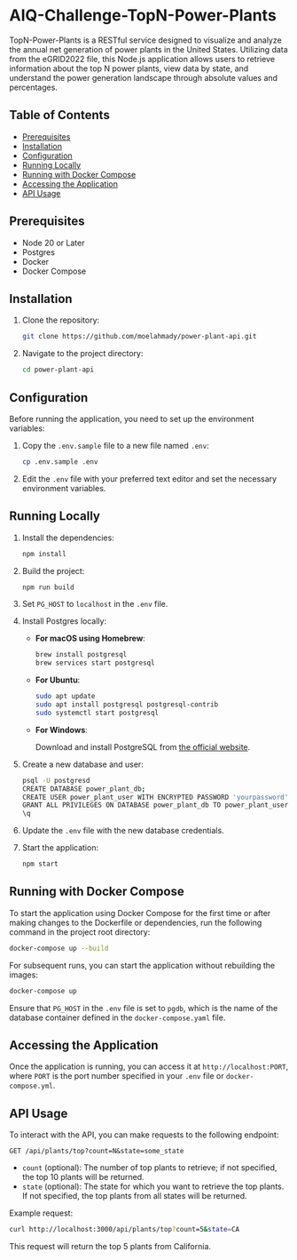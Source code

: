 # AIQ-Challenge-TopN-Power-Plants

TopN-Power-Plants is a RESTful service designed to visualize and analyze the annual net generation of power plants in the United States. Utilizing data from the eGRID2022 file, this Node.js application allows users to retrieve information about the top N power plants, view data by state, and understand the power generation landscape through absolute values and percentages.

## Table of Contents

- [Prerequisites](#prerequisites)
- [Installation](#installation)
- [Configuration](#configuration)
- [Running Locally](#running-locally)
- [Running with Docker Compose](#running-with-docker-compose)
- [Accessing the Application](#accessing-the-application)
- [API Usage](#api-usage)

## Prerequisites

- Node 20 or Later
- Postgres
- Docker
- Docker Compose

## Installation

1. Clone the repository:

    ```bash
    git clone https://github.com/moelahmady/power-plant-api.git
    ```

2. Navigate to the project directory:

    ```bash
    cd power-plant-api
    ```

## Configuration

Before running the application, you need to set up the environment variables:

1. Copy the `.env.sample` file to a new file named `.env`:

    ```bash
    cp .env.sample .env
    ```

2. Edit the `.env` file with your preferred text editor and set the necessary environment variables.

## Running Locally

1. Install the dependencies:

    ```bash
    npm install
    ```

2. Build the project:

    ```bash
    npm run build
    ```

3. Set `PG_HOST` to `localhost` in the `.env` file.

4. Install Postgres locally:

    - **For macOS using Homebrew**:

        ```bash
        brew install postgresql
        brew services start postgresql
        ```

    - **For Ubuntu**:

        ```bash
        sudo apt update
        sudo apt install postgresql postgresql-contrib
        sudo systemctl start postgresql
        ```

    - **For Windows**:

        Download and install PostgreSQL from [the official website](https://www.postgresql.org/download/windows/).

5. Create a new database and user:

    ```bash
    psql -U postgresd
    CREATE DATABASE power_plant_db;
    CREATE USER power_plant_user WITH ENCRYPTED PASSWORD 'yourpassword';
    GRANT ALL PRIVILEGES ON DATABASE power_plant_db TO power_plant_user;
    \q
    ```

6. Update the `.env` file with the new database credentials.

7. Start the application:

    ```bash
    npm start
    ```

## Running with Docker Compose

To start the application using Docker Compose for the first time or after making changes to the Dockerfile or dependencies, run the following command in the project root directory:

```bash
docker-compose up --build
```

For subsequent runs, you can start the application without rebuilding the images:

```bash
docker-compose up
```

Ensure that `PG_HOST` in the `.env` file is set to `pgdb`, which is the name of the database container defined in the `docker-compose.yaml` file.

## Accessing the Application

Once the application is running, you can access it at `http://localhost:PORT`, where `PORT` is the port number specified in your `.env` file or `docker-compose.yml`.

## API Usage

To interact with the API, you can make requests to the following endpoint:

```http
GET /api/plants/top?count=N&state=some_state
```

- `count` (optional): The number of top plants to retrieve; if not specified, the top 10 plants will be returned.
- `state` (optional): The state for which you want to retrieve the top plants. If not specified, the top plants from all states will be returned.

Example request:

```bash
curl http://localhost:3000/api/plants/top?count=5&state=CA
```

This request will return the top 5 plants from California.